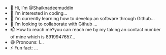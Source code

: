 - 👋 Hi, I’m @Shaiknadeemuddin
- 👀 I’m interested in coding...
- 🌱 I’m currently learning how to develop an software through Github...
- 💞️ I’m looking to collaborate with  Github ...
- 📫 How to reach me?you can reach me by my taking an contact number of mine which is 8919947657...
- 😄 Pronouns:  I...
- ⚡ Fun fact:  ...
<!---
Shaiknadeemuddin/Shaiknadeemuddin is a ✨ special ✨ repository because its `README.md` (this file) appears on your GitHub profile.
You can click the Preview link to take a look at your changes.
--->
